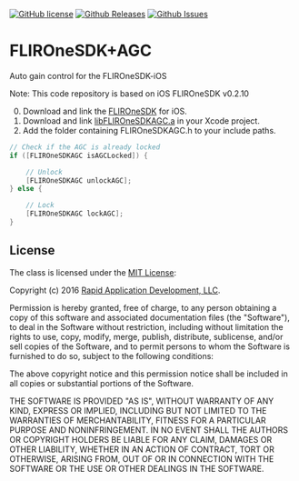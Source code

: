[![GitHub license](https://img.shields.io/badge/license-MIT-blue.svg)](https://raw.githubusercontent.com/RapidApplicationDevelopment/FLIROneSDK-AGC/master/LICENSE)
[![Github Releases](https://img.shields.io/github/release/RapidApplicationDevelopment/FLIROneSDK-AGC.svg)](https://github.com/RapidApplicationDevelopment/FLIROneSDK-AGC/releases)
[![Github Issues](https://img.shields.io/github/issues/RapidApplicationDevelopment/FLIROneSDK-AGC.svg)](http://github.com/RapidApplicationDevelopment/FLIROneSDK-AGC/issues)

# FLIROneSDK+AGC

Auto gain control for the FLIROneSDK-iOS

Note: This code repository is based on iOS FLIROneSDK v0.2.10


0. Download and link the [FLIROneSDK](http://developer.flir.com) for iOS.
1. Download and link [libFLIROneSDKAGC.a](http://github.com/RapidApplicationDevelopment/FLIROneSDK-AGC/archive/master.zip) in your Xcode project.
2. Add the folder containing FLIROneSDKAGC.h to your include paths.


```objective-c
// Check if the AGC is already locked
if ([FLIROneSDKAGC isAGCLocked]) {

	// Unlock 
	[FLIROneSDKAGC unlockAGC];
} else {

	// Lock
	[FLIROneSDKAGC lockAGC];
}
```



## License

The class is licensed under the [MIT License](http://opensource.org/licenses/MIT):

Copyright (c) 2016 [Rapid Application Development, LLC](http://rapidappdevel.com).

Permission is hereby granted, free of charge, to any person obtaining a copy
of this software and associated documentation files (the "Software"), to deal
in the Software without restriction, including without limitation the rights
to use, copy, modify, merge, publish, distribute, sublicense, and/or sell
copies of the Software, and to permit persons to whom the Software is
furnished to do so, subject to the following conditions:

The above copyright notice and this permission notice shall be included in all
copies or substantial portions of the Software.

THE SOFTWARE IS PROVIDED "AS IS", WITHOUT WARRANTY OF ANY KIND, EXPRESS OR
IMPLIED, INCLUDING BUT NOT LIMITED TO THE WARRANTIES OF MERCHANTABILITY,
FITNESS FOR A PARTICULAR PURPOSE AND NONINFRINGEMENT. IN NO EVENT SHALL THE
AUTHORS OR COPYRIGHT HOLDERS BE LIABLE FOR ANY CLAIM, DAMAGES OR OTHER
LIABILITY, WHETHER IN AN ACTION OF CONTRACT, TORT OR OTHERWISE, ARISING FROM,
OUT OF OR IN CONNECTION WITH THE SOFTWARE OR THE USE OR OTHER DEALINGS IN THE
SOFTWARE.

